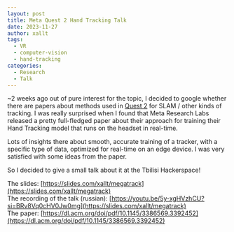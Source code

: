 ```yaml
---
layout: post
title: Meta Quest 2 Hand Tracking Talk
date: 2023-11-27
author: xallt
tags:
  - VR
  - computer-vision
  - hand-tracking
categories:
  - Research
  - Talk
---
```

~2 weeks ago out of pure interest for the topic, I decided to google whether there are papers about methods used in [Quest 2](https://www.meta.com/quest/products/quest-2/) for SLAM / other kinds of tracking. I was really surprised when I found that Meta Research Labs released a pretty full-fledged paper about their approach for training their Hand Tracking model that runs on the headset in real-time.

Lots of insights there about smooth, accurate training of a tracker, with a specific type of data, optimized for real-time on an edge device. I was very satisfied with some ideas from the paper.

So I decided to give a small talk about it at the Tbilisi Hackerspace!

The slides: [https://slides.com/xallt/megatrack](https://slides.com/xallt/megatrack) \
The recording of the talk (russian): [https://youtu.be/5y-xgHVzhCU?si=BRv8Vq0cHV0Jw0mg](https://slides.com/xallt/megatrack) \
The paper: [https://dl.acm.org/doi/pdf/10.1145/3386569.3392452](https://dl.acm.org/doi/pdf/10.1145/3386569.3392452)